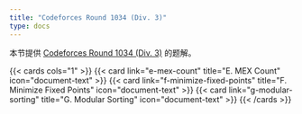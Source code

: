 ```yaml
---
title: "Codeforces Round 1034 (Div. 3)"
type: docs
---
```


本节提供 [Codeforces Round 1034 (Div. 3)](https://codeforces.com/contest/2123) 的题解。

{{< cards cols="1" >}}
  {{< card link="e-mex-count" title="E. MEX Count" icon="document-text" >}}
  {{< card link="f-minimize-fixed-points" title="F. Minimize Fixed Points" icon="document-text" >}}
  {{< card link="g-modular-sorting" title="G. Modular Sorting" icon="document-text" >}}
{{< /cards >}}
